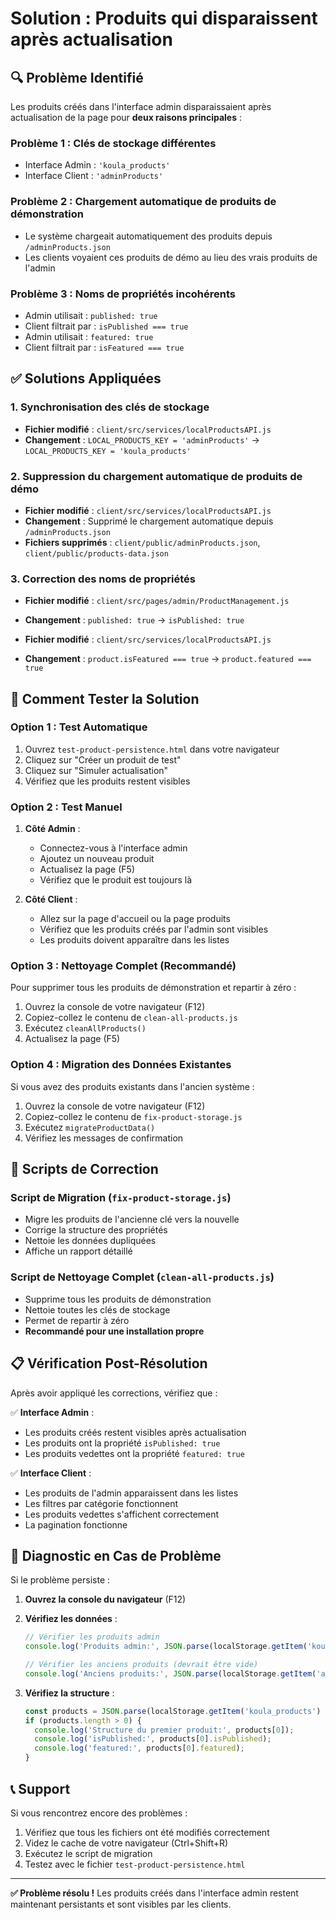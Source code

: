 # Solution : Produits qui disparaissent après actualisation

## 🔍 Problème Identifié

Les produits créés dans l'interface admin disparaissaient après actualisation de la page pour **deux raisons principales** :

### Problème 1 : Clés de stockage différentes
- Interface Admin : `'koula_products'`
- Interface Client : `'adminProducts'`

### Problème 2 : Chargement automatique de produits de démonstration
- Le système chargeait automatiquement des produits depuis `/adminProducts.json`
- Les clients voyaient ces produits de démo au lieu des vrais produits de l'admin

### Problème 3 : Noms de propriétés incohérents
- Admin utilisait : `published: true`
- Client filtrait par : `isPublished === true`
- Admin utilisait : `featured: true`
- Client filtrait par : `isFeatured === true`

## ✅ Solutions Appliquées

### 1. Synchronisation des clés de stockage
- **Fichier modifié** : `client/src/services/localProductsAPI.js`
- **Changement** : `LOCAL_PRODUCTS_KEY = 'adminProducts'` → `LOCAL_PRODUCTS_KEY = 'koula_products'`

### 2. Suppression du chargement automatique de produits de démo
- **Fichier modifié** : `client/src/services/localProductsAPI.js`
- **Changement** : Supprimé le chargement automatique depuis `/adminProducts.json`
- **Fichiers supprimés** : `client/public/adminProducts.json`, `client/public/products-data.json`

### 3. Correction des noms de propriétés
- **Fichier modifié** : `client/src/pages/admin/ProductManagement.js`
- **Changement** : `published: true` → `isPublished: true`

- **Fichier modifié** : `client/src/services/localProductsAPI.js`
- **Changement** : `product.isFeatured === true` → `product.featured === true`

## 🚀 Comment Tester la Solution

### Option 1 : Test Automatique
1. Ouvrez `test-product-persistence.html` dans votre navigateur
2. Cliquez sur "Créer un produit de test"
3. Cliquez sur "Simuler actualisation"
4. Vérifiez que les produits restent visibles

### Option 2 : Test Manuel
1. **Côté Admin** :
   - Connectez-vous à l'interface admin
   - Ajoutez un nouveau produit
   - Actualisez la page (F5)
   - Vérifiez que le produit est toujours là

2. **Côté Client** :
   - Allez sur la page d'accueil ou la page produits
   - Vérifiez que les produits créés par l'admin sont visibles
   - Les produits doivent apparaître dans les listes

### Option 3 : Nettoyage Complet (Recommandé)
Pour supprimer tous les produits de démonstration et repartir à zéro :

1. Ouvrez la console de votre navigateur (F12)
2. Copiez-collez le contenu de `clean-all-products.js`
3. Exécutez `cleanAllProducts()`
4. Actualisez la page (F5)

### Option 4 : Migration des Données Existantes
Si vous avez des produits existants dans l'ancien système :

1. Ouvrez la console de votre navigateur (F12)
2. Copiez-collez le contenu de `fix-product-storage.js`
3. Exécutez `migrateProductData()`
4. Vérifiez les messages de confirmation

## 🔧 Scripts de Correction

### Script de Migration (`fix-product-storage.js`)
- Migre les produits de l'ancienne clé vers la nouvelle
- Corrige la structure des propriétés
- Nettoie les données dupliquées
- Affiche un rapport détaillé

### Script de Nettoyage Complet (`clean-all-products.js`)
- Supprime tous les produits de démonstration
- Nettoie toutes les clés de stockage
- Permet de repartir à zéro
- **Recommandé pour une installation propre**

## 📋 Vérification Post-Résolution

Après avoir appliqué les corrections, vérifiez que :

✅ **Interface Admin** :
- Les produits créés restent visibles après actualisation
- Les produits ont la propriété `isPublished: true`
- Les produits vedettes ont la propriété `featured: true`

✅ **Interface Client** :
- Les produits de l'admin apparaissent dans les listes
- Les filtres par catégorie fonctionnent
- Les produits vedettes s'affichent correctement
- La pagination fonctionne

## 🐛 Diagnostic en Cas de Problème

Si le problème persiste :

1. **Ouvrez la console du navigateur** (F12)
2. **Vérifiez les données** :
   ```javascript
   // Vérifier les produits admin
   console.log('Produits admin:', JSON.parse(localStorage.getItem('koula_products') || '[]'));
   
   // Vérifier les anciens produits (devrait être vide)
   console.log('Anciens produits:', JSON.parse(localStorage.getItem('adminProducts') || '[]'));
   ```

3. **Vérifiez la structure** :
   ```javascript
   const products = JSON.parse(localStorage.getItem('koula_products') || '[]');
   if (products.length > 0) {
     console.log('Structure du premier produit:', products[0]);
     console.log('isPublished:', products[0].isPublished);
     console.log('featured:', products[0].featured);
   }
   ```

## 📞 Support

Si vous rencontrez encore des problèmes :
1. Vérifiez que tous les fichiers ont été modifiés correctement
2. Videz le cache de votre navigateur (Ctrl+Shift+R)
3. Exécutez le script de migration
4. Testez avec le fichier `test-product-persistence.html`

---

**✅ Problème résolu !** Les produits créés dans l'interface admin restent maintenant persistants et sont visibles par les clients.
